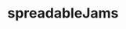<!--

An app to share a tune and tell people why that tune should be listened to.
/////////////////--mark.andrew.riddell@gmail.com--\\\\\\\\\\\\\\\\\\\\\\\\\
/////////////////////////--Please hire me--\\\\\\\\\\\\\\\\\\\\\\\\\\\\\\\\

--xx

 -->
# spreadableJams
